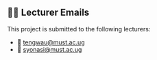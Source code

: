 ## 👨‍🏫 Lecturer Emails

This project is submitted to the following lecturers:

- 📧 tengwau@must.ac.ug
- 📧 syonasi@must.ac.ug
